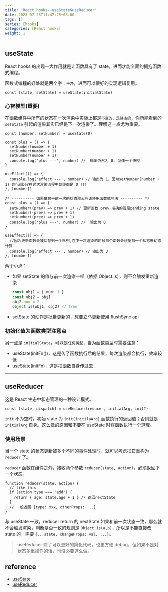 ```yaml
---
title: 'React hooks--useState&useReducer'
date: 2023-07-25T11:47:25+08:00
tags: []
series: [hooks]
categories: [React hooks]
weight: 1
---
```


## useState

React hooks 的出现一大作用就是让函数具有了 state，进而才能全面的拥抱函数式编程。

函数式编程的好处就是两个字：`干净`，进而可以很好的实现逻辑复用。

```tsx
const [state, setState] = useState(initialState)
```

### 心智模型(重要)

在函数组件中所有的状态在一次渲染中实际上都是`不变的，是静态的`，你所能看到的 `setState` 引起的渲染其实已经是下一次渲染了。理解这一点尤为重要。

```tsx
const [number, setNumber] = useState(0)

const plus = () => {
  setNumber(number + 1)
  setNumber(number + 1)
  setNumber(number + 1)
  console.log('plus ---', number) //  输出仍然为 0, 就像一个快照
}

useEffect(() => {
  console.log('effect ---', number) // 输出为 1，因为setNumber(number + 1) 的number在这次渲染流程中始终都是 0 !!!
}, [number])

/* ---------- 如果依赖于前一次的状态那么应该使用函数式写法 ---------- */
const plus = () => {
  setNumber((prev) => prev + 1) // 更新函数 prev 准确的说是pending state
  setNumber((prev) => prev + 1)
  setNumber((prev) => prev + 1)
  console.log('plus ---', number) //  输出为 0
}

useEffect(() => {
  //因为更新函数会被保存到一个队列,在下一次渲染的时候每个函数会根据前一个状态来动态计算
  console.log('effect ---', number) // 输出为 3
}, [number])
```

两个小点：

- 如果 setState 的值与前一次渲染一样（依据 Object.is），则不会触发重新渲染
  ```js
  const obj1 = { num: 1 }
  const obj2 = obj1
  obj2.num = 2
  Object.is(obj1, obj2) // true
  ```
- setState 的动作是批量更新的，想要立马更新使用 flushSync api

### 初始化值为函数类型注意点

另一点是 `initialState`，可以是`任何类型`，当为函数类型时需要注意：

- useState(initFn())，这是传了函数执行后的结果，每次渲染都会执行，效率较低
- useState(initFn)，这是把函数自身传过去

---

## useReducer

这是 React 生态中状态管理的一种设计模式。

`const [state, dispatch] = useReducer(reducer, initialArg, init?)`

`init` 不为空时，初始 state 为 `init(initilaArg)` 函数执行的返回值；否则就是 `initialArg` 自身。这么做的原因和不要在 useState 时穿函数执行一个道理。

### 使用场景

当一个 state 的状态更新被多个不同的事件处理时，就可以考虑把它重构为 `reducer` 了。

`reducer` 函数在组件之外，接收两个参数 `reducer(state, action)`，必须返回下一个状态。

```tsx
function reducer(state, action) {
  // like this
  if (action.type === 'add') {
    return { age: state.age + 1 } // 返回nextState
  }
  // 一般返回 {type: xxx, otherProps: ...}
}
```

与 useState 一致，reducer return 的 nextState 如果和前一次状态一致，那么就不会触发渲染，判断是否一致的规则是 `Object.is(a,b)`，所以是不能直接改 state 的，需要 `{...state, changeProps: val, ...}`。

> useReducer 除了可以更好的简化代码，也更方便 debug，但如果不是对状态多重操作的话，也没必要这么做。

## reference

- [useState](https://react.dev/reference/react/useState)
- [useReducer](https://react.dev/reference/react/useReducer)
